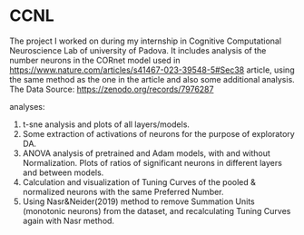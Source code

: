 # CCNL
The project I worked on during my internship in Cognitive Computational Neuroscience Lab of university of Padova.
It includes analysis of the number neurons in the CORnet model used in https://www.nature.com/articles/s41467-023-39548-5#Sec38 article, using the same method as the one in the article and also some additional analysis.
The Data Source: https://zenodo.org/records/7976287

analyses:
1) t-sne analysis and plots of all layers/models.
2) Some extraction of activations of neurons for the purpose of exploratory DA.
3) ANOVA analysis of pretrained and Adam models, with and without Normalization. Plots of ratios of significant neurons in different layers and between models.
4) Calculation and visualization of Tuning Curves of the pooled & normalized neurons with the same Preferred Number.
5) Using Nasr&Neider(2019) method to remove Summation Units (monotonic neurons) from the dataset, and recalculating Tuning Curves again with Nasr method. 
